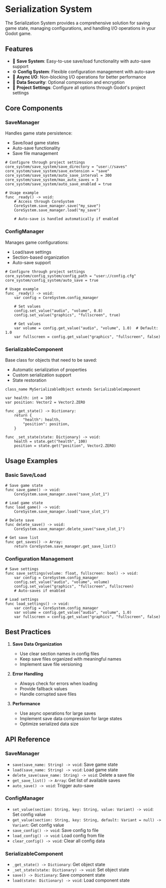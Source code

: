 # Serialization System

The Serialization System provides a comprehensive solution for saving game state, managing configurations, and handling I/O operations in your Godot game.

## Features

- 💾 **Save System**: Easy-to-use save/load functionality with auto-save support
- ⚙️ **Config System**: Flexible configuration management with auto-save
- 🔄 **Async I/O**: Non-blocking I/O operations for better performance
- 🔐 **Data Security**: Optional compression and encryption
- 📱 **Project Settings**: Configure all options through Godot's project settings

## Core Components

### SaveManager

Handles game state persistence:
- Save/load game states
- Auto-save functionality
- Save file management

```gdscript
# Configure through project settings
core_system/save_system/save_directory = "user://saves"
core_system/save_system/save_extension = "save"
core_system/save_system/auto_save_interval = 300
core_system/save_system/max_auto_saves = 3
core_system/save_system/auto_save_enabled = true

# Usage example
func _ready() -> void:
    # Access through CoreSystem
    CoreSystem.save_manager.save("my_save")
    CoreSystem.save_manager.load("my_save")
    
    # Auto-save is handled automatically if enabled
```

### ConfigManager

Manages game configurations:
- Load/save settings
- Section-based organization
- Auto-save support

```gdscript
# Configure through project settings
core_system/config_system/config_path = "user://config.cfg"
core_system/config_system/auto_save = true

# Usage example
func _ready() -> void:
    var config = CoreSystem.config_manager
    
    # Set values
    config.set_value("audio", "volume", 0.8)
    config.set_value("graphics", "fullscreen", true)
    
    # Get values
    var volume = config.get_value("audio", "volume", 1.0)  # Default: 1.0
    var fullscreen = config.get_value("graphics", "fullscreen", false)
```

### SerializableComponent

Base class for objects that need to be saved:
- Automatic serialization of properties
- Custom serialization support
- State restoration

```gdscript
class_name MySerializableObject extends SerializableComponent

var health: int = 100
var position: Vector2 = Vector2.ZERO

func _get_state() -> Dictionary:
    return {
        "health": health,
        "position": position,
    }

func _set_state(state: Dictionary) -> void:
    health = state.get("health", 100)
    position = state.get("position", Vector2.ZERO)
```

## Usage Examples

### Basic Save/Load

```gdscript
# Save game state
func save_game() -> void:
    CoreSystem.save_manager.save("save_slot_1")

# Load game state
func load_game() -> void:
    CoreSystem.save_manager.load("save_slot_1")

# Delete save
func delete_save() -> void:
    CoreSystem.save_manager.delete_save("save_slot_1")

# Get save list
func get_saves() -> Array:
    return CoreSystem.save_manager.get_save_list()
```

### Configuration Management

```gdscript
# Save settings
func save_settings(volume: float, fullscreen: bool) -> void:
    var config = CoreSystem.config_manager
    config.set_value("audio", "volume", volume)
    config.set_value("graphics", "fullscreen", fullscreen)
    # Auto-saves if enabled

# Load settings
func load_settings() -> void:
    var config = CoreSystem.config_manager
    var volume = config.get_value("audio", "volume", 1.0)
    var fullscreen = config.get_value("graphics", "fullscreen", false)
```

## Best Practices

1. **Save Data Organization**
   - Use clear section names in config files
   - Keep save files organized with meaningful names
   - Implement save file versioning

2. **Error Handling**
   - Always check for errors when loading
   - Provide fallback values
   - Handle corrupted save files

3. **Performance**
   - Use async operations for large saves
   - Implement save data compression for large states
   - Optimize serialized data size

## API Reference

### SaveManager
- `save(save_name: String) -> void`: Save game state
- `load(save_name: String) -> void`: Load game state
- `delete_save(save_name: String) -> void`: Delete a save file
- `get_save_list() -> Array`: Get list of available saves
- `auto_save() -> void`: Trigger auto-save

### ConfigManager
- `set_value(section: String, key: String, value: Variant) -> void`: Set config value
- `get_value(section: String, key: String, default: Variant = null) -> Variant`: Get config value
- `save_config() -> void`: Save config to file
- `load_config() -> void`: Load config from file
- `clear_config() -> void`: Clear all config data

### SerializableComponent
- `_get_state() -> Dictionary`: Get object state
- `_set_state(state: Dictionary) -> void`: Set object state
- `save() -> Dictionary`: Save component state
- `load(state: Dictionary) -> void`: Load component state
